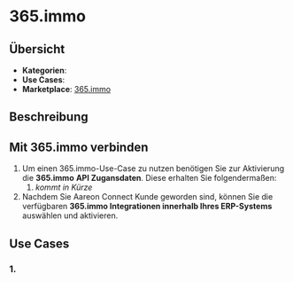 # 365.immo

## Übersicht

* **Kategorien**:&#x20;
* **Use Cases**:&#x20;
* **Marketplace**: [365.immo](https://marketplace.aareon.com/listings/365-immo)

## Beschreibung



## Mit 365.immo verbinden

1. Um einen 365.immo-Use-Case zu nutzen benötigen Sie zur Aktivierung die **365.immo** **API Zugansdaten**. Diese erhalten Sie folgendermaßen:
   1. _kommt in Kürze_
2. Nachdem Sie Aareon Connect Kunde geworden sind, können Sie die verfügbaren **365.immo Integrationen innerhalb Ihres ERP-Systems** auswählen und aktivieren.

## Use Cases

### 1.
